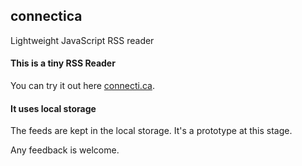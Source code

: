 ## connectica


Lightweight JavaScript RSS reader


#### This is a tiny RSS Reader

You can try it out here [connecti.ca](http://connecti.ca).

#### It uses local storage

The feeds are kept in the local storage. It's a prototype at this stage.

Any feedback is welcome.